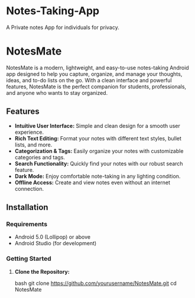 # Notes-Taking-App
A Private notes App for individuals for privacy.
# NotesMate

NotesMate is a modern, lightweight, and easy-to-use notes-taking Android app designed to help you capture, organize, and manage your thoughts, ideas, and to-do lists on the go. With a clean interface and powerful features, NotesMate is the perfect companion for students, professionals, and anyone who wants to stay organized.

## Features

- **Intuitive User Interface:** Simple and clean design for a smooth user experience.
- **Rich Text Editing:** Format your notes with different text styles, bullet lists, and more.
- **Categorization & Tags:** Easily organize your notes with customizable categories and tags.
- **Search Functionality:** Quickly find your notes with our robust search feature.
- **Dark Mode:** Enjoy comfortable note-taking in any lighting condition.
- **Offline Access:** Create and view notes even without an internet connection.


## Installation

### Requirements

- Android 5.0 (Lollipop) or above
- Android Studio (for development)

### Getting Started

1. **Clone the Repository:**

   bash
   git clone https://github.com/yourusername/NotesMate.git
   cd NotesMate
